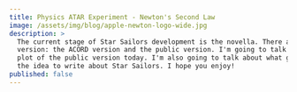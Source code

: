 ```yaml
---
title: Physics ATAR Experiment - Newton's Second Law
image: /assets/img/blog/apple-newton-logo-wide.jpg
description: >
  The current stage of Star Sailors development is the novella. There are 2
  version: the ACORD version and the public version. I'm going to talk about the
  plot of the public version today. I'm also going to talk about what gave me
  the idea to write about Star Sailors. I hope you enjoy!
published: false
---
```

